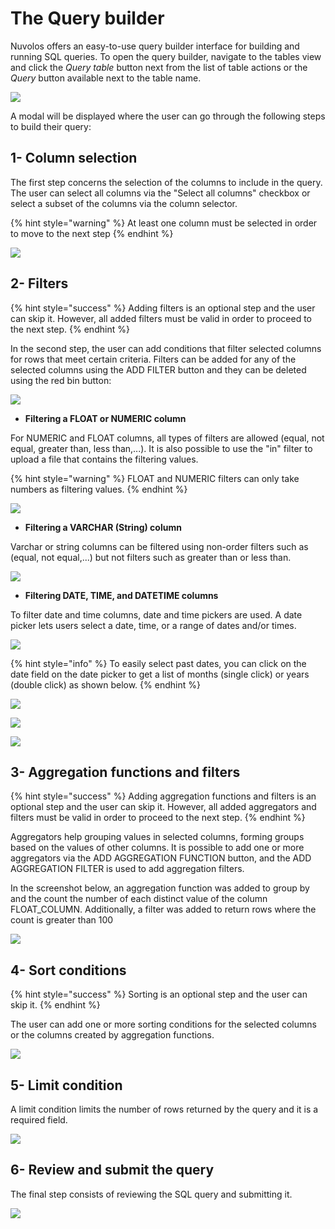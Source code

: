 # The Query builder

Nuvolos offers an easy-to-use query builder interface for building and running SQL queries. To open the query builder, navigate to the tables view and click the _Query table_ button next from the list of table actions or the _Query_ button available next to the table name.

![](../../.gitbook/assets/screen-shot-2021-02-26-at-10.20.50-am.png)

A modal will be displayed where the user can go through the following steps to build their query:

## 1- Column selection

The first step concerns the selection of the columns to include in the query. The user can select all columns via the "Select all columns" checkbox or select a subset of the columns via the column selector.

{% hint style="warning" %}
At least one column must be selected in order to move to the next step
{% endhint %}

![](../../.gitbook/assets/screen-shot-2021-02-26-at-10.32.41-am.png)

## 2- Filters

{% hint style="success" %}
Adding filters is an optional step and the user can skip it. However, all added filters must be valid in order to proceed to the next step.
{% endhint %}

In the second step, the user can add conditions that filter selected columns for rows that meet certain criteria. Filters can be added for any of the selected columns using the ADD FILTER button and they can be deleted using the red bin button:

![](../../.gitbook/assets/screen-shot-2021-02-26-at-10.58.01-am%20%281%29.png)

* **Filtering a FLOAT or NUMERIC column**

For NUMERIC and FLOAT columns, all types of filters are allowed \(equal, not equal, greater than, less than,...\).  It is also possible to use the "in" filter to upload a file that contains the filtering values.

{% hint style="warning" %}
FLOAT and NUMERIC filters can only take numbers as filtering values.
{% endhint %}

![](../../.gitbook/assets/screen-shot-2021-02-26-at-11.13.29-am.png)

* **Filtering a VARCHAR \(String\) column**

Varchar or string columns can be filtered using non-order filters such as \(equal, not equal,...\) but not filters such as greater than or less than.

![](../../.gitbook/assets/screen-shot-2021-02-26-at-11.19.42-am.png)

* **Filtering DATE, TIME, and DATETIME columns**

To filter date and time columns, date and time pickers are used. A date picker lets users select a date, time,  or a range of dates and/or times.

![](../../.gitbook/assets/screen-shot-2021-02-26-at-11.52.35-am.png)

{% hint style="info" %}
To easily select past dates, you can click on the date field on the date picker to get a list of months \(single click\) or years \(double click\) as shown below.
{% endhint %}

![](../../.gitbook/assets/screen-shot-2021-02-26-at-11.44.38-am.png)

![](../../.gitbook/assets/screen-shot-2021-02-26-at-11.47.32-am.png)

![](../../.gitbook/assets/screen-shot-2021-02-26-at-11.47.38-am.png)

## 3- Aggregation functions and filters

{% hint style="success" %}
Adding aggregation functions and filters is an optional step and the user can skip it. However, all added aggregators and filters must be valid in order to proceed to the next step.
{% endhint %}

Aggregators help grouping values in selected columns, forming groups based on the values of other columns. It is possible to add one or more aggregators via the ADD AGGREGATION FUNCTION button, and the ADD AGGREGATION FILTER is used to add aggregation filters.

In the screenshot below, an aggregation function was added to group by and the count the number of each distinct value of the column FLOAT\_COLUMN. Additionally, a filter was added to return rows where the count is greater than 100

![](../../.gitbook/assets/screen-shot-2021-02-26-at-12.41.35-pm.png)

## 4- Sort conditions

{% hint style="success" %}
Sorting is an optional step and the user can skip it.
{% endhint %}

The user can add one or more sorting conditions for the selected columns or the columns created by aggregation functions.

![](../../.gitbook/assets/screen-shot-2021-02-26-at-12.49.22-pm.png)

## 5- Limit condition

A limit condition limits the number of rows returned by the query and it is a required field.

![](../../.gitbook/assets/screen-shot-2021-02-26-at-12.56.33-pm.png)

## 6- Review and submit the query

The final step consists of reviewing the SQL query and submitting it.

![](../../.gitbook/assets/screen-shot-2021-02-26-at-12.59.21-pm.png)

